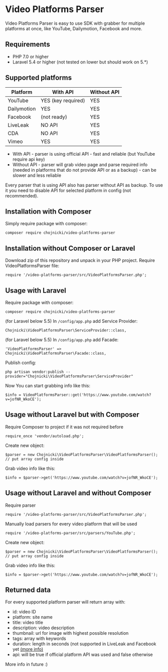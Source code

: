 # Video Platforms Parser

Video Platforms Parser is easy to use SDK with grabber for multiple platforms at once, like YouTube, Dailymotion, Facebook and more.

## Requirements

- PHP 7.0 or higher
- Laravel 5.4 or higher (not tested on lower but should work on 5.*)


## Supported platforms
| Platform      | With API           |  Without API  |
| ------------- | -------------      | ------------- |
| YouTube       | YES (key required) |  YES          |
| Dailymotion   | YES                |  YES          |
| Facebook      | (not ready)        |  YES          |
| LiveLeak      | NO API             |  YES          |
| CDA           | NO API             |  YES          |
| Vimeo         | YES                |  YES          |

* With API - parser is using official API - fast and reliable (but YouTube require api key)
* Without API - parser will grab video page and parse required info (needed in platforms that do not provide API or as a backup) - can be slower and less reliable

Every parser that is using API also has parser without API as backup. To use it you need to disable API for selected platform in config (not recommended).


## Installation with Composer

Simply require package with composer:
```
composer require chojnicki/video-platforms-parser
```

## Installation without Composer or Laravel
Download zip of this repository and unpack in your PHP project.
Require VideoPlatformsParser file:
```
require '/video-platforms-parser/src/VideoPlatformsParser.php';
```


## Usage with Laravel

Require package with composer:
```
composer require chojnicki/video-platforms-parser
```

(for Laravel below 5.5) In `/config/app.php` add Service Provider:
```
Chojnicki\VideoPlatformsParser\ServiceProvider::class,
```
(for Laravel below 5.5) In `/config/app.php` add Facade:
```
'VideoPlatformsParser' => Chojnicki\VideoPlatformsParser\Facade::class,
```

Publish config:
```
php artisan vendor:publish --provider="Chojnicki\VideoPlatformsParser\ServiceProvider"
```

Now You can start grabbing info like this:
```
$info = VideoPlatformsParser::get('https://www.youtube.com/watch?v=jofNR_WkoCE');
```


## Usage without Laravel but with Composer
Require Composer to project if it was not required before
```
require_once 'vendor/autoload.php';
```

Create new object:
```
$parser = new Chojnicki\VideoPlatformsParser\VideoPlatformsParser(); // put array config inside
```

Grab video info like this:
```
$info = $parser->get('https://www.youtube.com/watch?v=jofNR_WkoCE');
```

## Usage without Laravel and without Composer
Require parser
```
require '/video-platforms-parser/src/VideoPlatformsParser.php';
```
Manually load parsers for every video platform that will be used
```
require '/video-platforms-parser/src/parsers/YouTube.php';
```

Create new object:
```
$parser = new Chojnicki\VideoPlatformsParser\VideoPlatformsParser(); // put array config inside
```

Grab video info like this:
```
$info = $parser->get('https://www.youtube.com/watch?v=jofNR_WkoCE');
```


## Returned data

For every supported platform parser will return array with:

- id: video ID
- platform: site name
- title: video title
- description: video description
- thumbnail: url for image with highest possible resolution
- tags: array with keywords
- duration: length in seconds (not supported in LiveLeak and Facebook yet [(more info)](https://github.com/chojnicki/video-platforms-parser/issues/4)
- api: will be true if official platform API was used and false otherwise

More info in future :)
